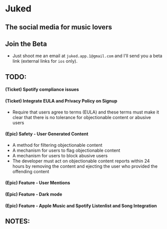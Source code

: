 # Juked
## The social media for music lovers

## Join the Beta
- Just shoot me an email at `juked.app.1@gmail.com` and I'll send you a beta link (external links for `ios` only).

## TODO:
#### (Ticket) Spotify compliance issues
#### (Ticket) Integrate EULA and Privacy Policy on Signup
- Require that users agree to terms (EULA) and these terms must make it clear that there is no tolerance for objectionable content or abusive users
#### (Epic) Safety - User Generated Content
- A method for filtering objectionable content
- A mechanism for users to flag objectionable content
- A mechanism for users to block abusive users
- The developer must act on objectionable content reports within 24 hours by removing the content and ejecting the user who provided the offending content
#### (Epic) Feature - User Mentions
#### (Epic) Feature - Dark mode
#### (Epic) Feature - Apple Music and Spotify Listenlist and Song Integration 
## NOTES:

